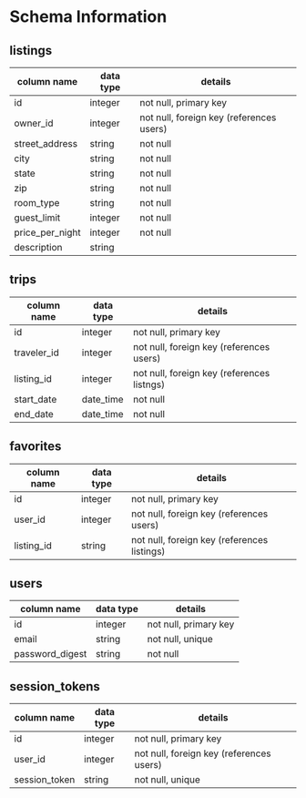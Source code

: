 # Schema Information

## listings
column name     | data type | details
----------------|-----------|-----------------------
id              | integer   | not null, primary key
owner_id        | integer   | not null, foreign key (references users)
street_address  | string    | not null
city            | string    | not null
state           | string    | not null
zip             | string    | not null
room_type       | string    | not null
guest_limit     | integer   | not null
price_per_night | integer   | not null
description     | string    |

## trips
column name | data type | details
------------|-----------|-----------------------
id          | integer   | not null, primary key
traveler_id | integer   | not null, foreign key (references users)
listing_id  | integer   | not null, foreign key (references listngs)
start_date  | date_time | not null
end_date    | date_time | not null

## favorites
column name | data type | details
------------|-----------|-----------------------
id          | integer   | not null, primary key
user_id     | integer   | not null, foreign key (references users)
listing_id  | string    | not null, foreign key (references listings)

## users
column name     | data type | details
----------------|-----------|-----------------------
id              | integer   | not null, primary key
email           | string    | not null, unique
password_digest | string    | not null

## session_tokens
column name     | data type | details
----------------|-----------|-----------------------
id              | integer   | not null, primary key
user_id         | integer   | not null, foreign key (references users)
session_token   | string    | not null, unique
